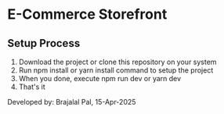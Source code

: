 # E-Commerce Storefront

## Setup Process
1. Download the project or clone this repository on your system
2. Run npm install or yarn install command to setup the project
3. When you done, execute npm run dev or yarn dev 
4. That's it

Developed by: Brajalal Pal, 15-Apr-2025
